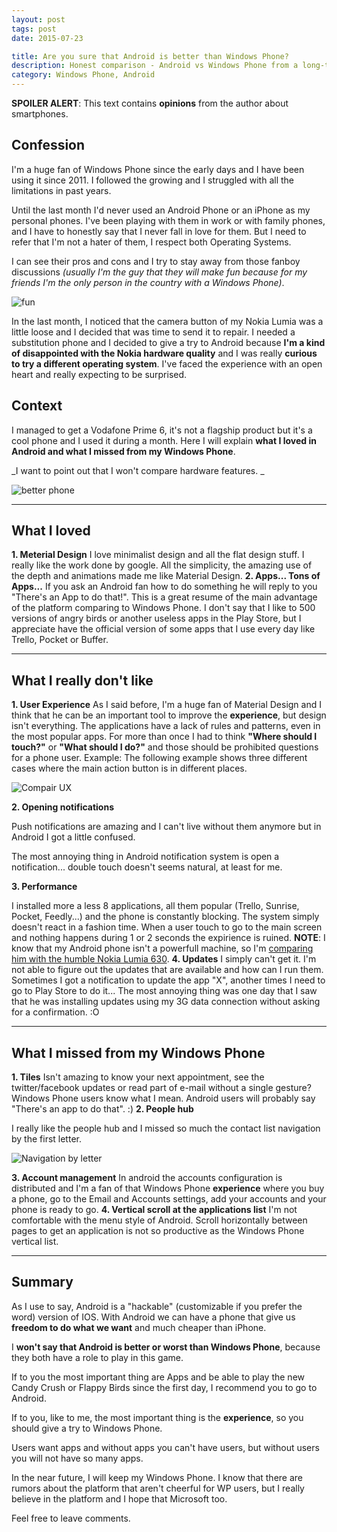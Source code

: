 ```yaml
---
layout: post
tags: post
date: 2015-07-23

title: Are you sure that Android is better than Windows Phone?
description: Honest comparison - Android vs Windows Phone from a long-time WP user's perspective after switching for one month testing period.
category: Windows Phone, Android
---
```


**SPOILER ALERT**: This text contains **opinions** from the author about smartphones.

## Confession

I'm a huge fan of Windows Phone since the early days and I have been using it since 2011.
I followed the growing and I struggled with all the limitations in past years.

Until the last month I'd never used an Android Phone or an iPhone as my personal phones.
I've been playing with them in work or with family phones, and I have to honestly say that I never fall in love for them.
But I need to refer that I'm not a hater of them, I respect both Operating Systems.

I can see their pros and cons and I try to stay away from those fanboy discussions _(usually I'm the guy that they will make fun because for my friends I'm the only person in the country with a Windows Phone)_.

![fun](/images/are-you-sure-that-android-is-better-than-windows-phone-fun.jpg)

In the last month, I noticed that the camera button of my Nokia Lumia was a little loose and I decided that was time to send it to repair.
I needed a substitution phone and I decided to give a try to Android because **I'm a kind of disappointed with the Nokia hardware quality** and I was really **curious to try a different operating system**.
I've faced the experience with an open heart and really expecting to be surprised.

## Context

I managed to get a Vodafone Prime 6, it's not a flagship product but it's a cool phone and I used it during a month.
Here I will explain **what I loved in Android and what I missed from my Windows Phone**.

_I want to point out that I won't compare hardware features. _

![better phone](/images/are-you-sure-that-android-is-better-than-windows-phone-oh-you-have-an-android-phone-tell-me-again-how-much-better-than-an-iphone-it-is.jpg)

---

## What I loved

**1. Meterial Design**
I love minimalist design and all the flat design stuff. I really like the work done by google. All the simplicity, the amazing use of the depth and animations made me like Material Design.
**2. Apps... Tons of Apps...**
If you ask an Android fan how to do something he will reply to you "There's an App to do that!". This is a great resume of the main advantage of the platform comparing to Windows Phone.
I don't say that I like to 500 versions of angry birds or another useless apps in the Play Store, but I appreciate have the official version of some apps that I use every day like Trello, Pocket or Buffer.

---

## What I really don't like

**1. User Experience**
As I said before, I'm a huge fan of Material Design and I think that he can be an important tool to improve the **experience**, but design isn't everything.
The applications have a lack of rules and patterns, even in the most popular apps.
For more than once I had to think **"Where should I touch?"** or **"What should I do?"** and those should be prohibited questions for a phone user.
Example: The following example shows three different cases where the main action button is in different places.

![Compair UX](/images/are-you-sure-that-android-is-better-than-windows-phone-ux.png)
  

**2. Opening notifications**

Push notifications are amazing and I can't live without them anymore but in Android I got a little confused.

The most annoying thing in Android notification system is open a notification... double touch doesn't seems natural, at least for me.

**3. Performance**

I installed more a less 8 applications, all them popular (Trello, Sunrise, Pocket, Feedly...) and the phone is constantly blocking.
The system simply doesn't react in a fashion time.
When a user touch to go to the main screen and nothing happens during 1 or 2 seconds the expirience is ruined.
**NOTE**: I know that my Android phone isn't a powerfull machine, so I'm [comparing him with the humble Nokia Lumia 630](http://smartphones.specout.com/compare/968-3120/Nokia-Lumia-630-vs-Vodafone-Smart-Prime-6).
**4. Updates**
I simply can't get it. I'm not able to figure out the updates that are available and how can I run them.
Sometimes I got a notification to update the app "X", another times I need to go to Play Store to do it...
The most annoying thing was one day that I saw that he was installing updates using my 3G data connection without asking for a confirmation. :O

---

## What I missed from my Windows Phone

**1. Tiles**
Isn't amazing to know your next appointment, see the twitter/facebook updates or read part of e-mail without a single gesture?
Windows Phone users know what I mean. Android users will probably say "There's an app to do that". :)
**2. People hub**

I really like the people hub and I missed so much the contact list navigation by the first letter.

![Navigation by letter](/images/are-you-sure-that-android-is-better-than-windows-phone-wp-filter-contacts.png)

**3. Account management**
In android the accounts configuration is distributed and I'm a fan of that Windows Phone **experience** where you buy a phone, go to the Email and Accounts settings, add your accounts and your phone is ready to go.
**4. Vertical scroll at the applications list**
I'm not comfortable with the menu style of Android. Scroll horizontally between pages to get an application is not so productive as the Windows Phone vertical list.

---

## Summary

As I use to say, Android is a "hackable" (customizable if you prefer the word) version of IOS. With Android we can have a phone that give us **freedom to do what we want** and much cheaper than iPhone.

I **won't say that Android is better or worst than Windows Phone**, because they both have a role to play in this game.

If to you the most important thing are Apps and be able to play the new Candy Crush or Flappy Birds since the first day, I recommend you to go to Android.

If to you, like to me, the most important thing is the **experience**, so you should give a try to Windows Phone.

Users want apps and without apps you can't have users, but without users you will not have so many apps.

In the near future, I will keep my Windows Phone. I know that there are rumors about the platform that aren't cheerful for WP users, but I really believe in the platform and I hope that Microsoft too.

Feel free to leave comments.
